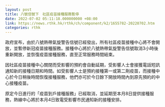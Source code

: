 ```yaml
---
layout: post
title: 八號信號下　社區疫苗接種服務暫停
date: 2022-07-02 05:11:18.000000000 +08:00
link: https://news.rthk.hk/rthk/ch/component/k2/1655782-20220702.htm
categories: rthk
---
```


政府宣布，由於八號熱帶氣旋警告信號已經發出，所有社區疫苗接種中心將不會開放，並暫停新冠疫苗接種服務。接種中心將於八號熱帶氣旋警告信號取消3小時後重新開放，並恢復疫苗接種服務，直至正常服務時間結束。
 
因社區疫苗接種中心關閉而受影響的預約會自動延期，受影響人士會接獲電話短訊通知新的接種日期和時間。如受影響人士是預約接種第一或第二劑疫苗，而接種中心於今日稍後時間恢復接種服務，他們亦可於今日餘下開放時間內到原先預約的中心接種疫苗。
 
原定今日進行的「疫苗到戶接種服務」已經取消，並延期至本月8日提供接種服務，熱線中心將於本月4日致電受影響市民通知新的接種安排。
